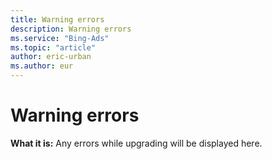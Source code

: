 ```yaml
---
title: Warning errors
description: Warning errors
ms.service: "Bing-Ads"
ms.topic: "article"
author: eric-urban
ms.author: eur
---
```


# Warning errors

**What it is:** Any errors while upgrading will be displayed here.


